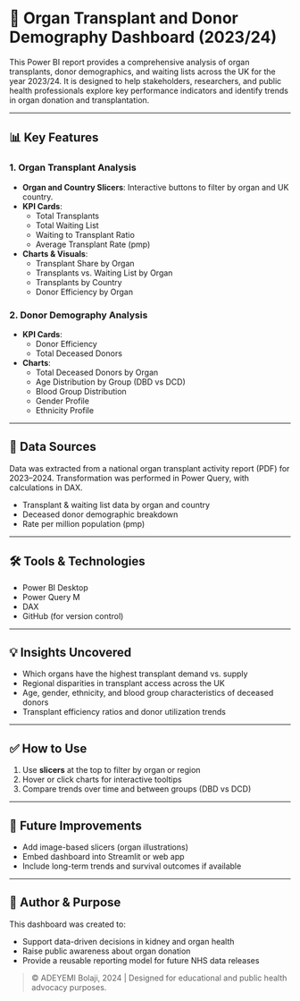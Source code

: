 # 🧠 Organ Transplant and Donor Demography Dashboard (2023/24)

This Power BI report provides a comprehensive analysis of organ transplants, donor demographics, and waiting lists across the UK for the year 2023/24. It is designed to help stakeholders, researchers, and public health professionals explore key performance indicators and identify trends in organ donation and transplantation.

---

## 📊 Key Features

### 1. Organ Transplant Analysis
- **Organ and Country Slicers**: Interactive buttons to filter by organ and UK country.
- **KPI Cards**:
  - Total Transplants
  - Total Waiting List
  - Waiting to Transplant Ratio
  - Average Transplant Rate (pmp)
- **Charts & Visuals**:
  - Transplant Share by Organ
  - Transplants vs. Waiting List by Organ
  - Transplants by Country
  - Donor Efficiency by Organ

### 2. Donor Demography Analysis
- **KPI Cards**:
  - Donor Efficiency
  - Total Deceased Donors
- **Charts**:
  - Total Deceased Donors by Organ
  - Age Distribution by Group (DBD vs DCD)
  - Blood Group Distribution
  - Gender Profile
  - Ethnicity Profile

---

## 📁 Data Sources

Data was extracted from a national organ transplant activity report (PDF) for 2023–2024. Transformation was performed in Power Query, with calculations in DAX.

- Transplant & waiting list data by organ and country
- Deceased donor demographic breakdown
- Rate per million population (pmp)

---

## 🛠 Tools & Technologies

- Power BI Desktop
- Power Query M
- DAX
- GitHub (for version control)

---

## 💡 Insights Uncovered

- Which organs have the highest transplant demand vs. supply
- Regional disparities in transplant access across the UK
- Age, gender, ethnicity, and blood group characteristics of deceased donors
- Transplant efficiency ratios and donor utilization trends

---

## ✅ How to Use

1. Use **slicers** at the top to filter by organ or region
2. Hover or click charts for interactive tooltips
3. Compare trends over time and between groups (DBD vs DCD)

---

## 📌 Future Improvements

- Add image-based slicers (organ illustrations)
- Embed dashboard into Streamlit or web app
- Include long-term trends and survival outcomes if available

---

## 🧠 Author & Purpose

This dashboard was created to:
- Support data-driven decisions in kidney and organ health
- Raise public awareness about organ donation
- Provide a reusable reporting model for future NHS data releases

> © ADEYEMI Bolaji, 2024 | Designed for educational and public health advocacy purposes.
